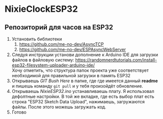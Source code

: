 # NixieClockESP32

## Репозиторий для часов на ESP32

1. Установить библиотеки 
    1. https://github.com/me-no-dev/AsyncTCP
    2. https://github.com/me-no-dev/ESPAsyncWebServer
2. Следуя инструкции установи дополнение к Arduino IDE для загрузки файлов в файловую систему: https://randomnerdtutorials.com/install-esp32-filesystem-uploader-arduino-ide/  
Хочу отметить, что структура папок проекта уже соответствует необходимой для правильной загрузки в память ESP32
3. Открываешь *GIT Bush Here* в папке, где где имеется данный **readme** и пишешь команду `git pull` и у тебя произойдёт обновление.
4. Открываешь *NixieESP32.ino* устанавливаешь плату. Я использовал дефолтные настройки. В той же вкладке, где есть выбор плат есть строка "ESP32 Sketch Data Upload", нажимаешь, загружаются файлы. После этого можешь загружать код.
5. Готово